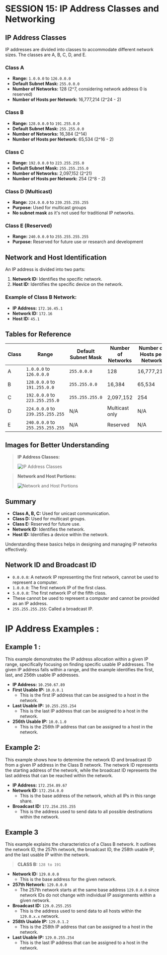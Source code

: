 # SESSION 15: IP Address Classes and Networking

## IP Address Classes

IP addresses are divided into classes to accommodate different network sizes. The classes are A, B, C, D, and E.

### Class A
- **Range:** `1.0.0.0` to `126.0.0.0`
- **Default Subnet Mask:** `255.0.0.0`
- **Number of Networks:** 128 (2^7, considering network address 0 is reserved)
- **Number of Hosts per Network:** 16,777,214 (2^24 - 2)

### Class B
- **Range:** `128.0.0.0` to `191.255.0.0`
- **Default Subnet Mask:** `255.255.0.0`
- **Number of Networks:** 16,384 (2^14)
- **Number of Hosts per Network:** 65,534 (2^16 - 2)

### Class C
- **Range:** `192.0.0.0` to `223.255.255.0`
- **Default Subnet Mask:** `255.255.255.0`
- **Number of Networks:** 2,097,152 (2^21)
- **Number of Hosts per Network:** 254 (2^8 - 2)

### Class D (Multicast)
- **Range:** `224.0.0.0` to `239.255.255.255`
- **Purpose:** Used for multicast groups
- **No subnet mask** as it's not used for traditional IP networks.

### Class E (Reserved)
- **Range:** `240.0.0.0` to `255.255.255.255`
- **Purpose:** Reserved for future use or research and development

## Network and Host Identification

An IP address is divided into two parts:
1. **Network ID:** Identifies the specific network.
2. **Host ID:** Identifies the specific device on the network.

### Example of Class B Network:
- **IP Address:** `172.16.45.1`
- **Network ID:** `172.16`
- **Host ID:** `45.1`

## Tables for Reference

| Class | Range | Default Subnet Mask | Number of Networks | Number of Hosts per Network |
|-------|-------|---------------------|--------------------|----------------------------|
| A     | `1.0.0.0` to `126.0.0.0` | `255.0.0.0` | 128 | 16,777,214 |
| B     | `128.0.0.0` to `191.255.0.0` | `255.255.0.0` | 16,384 | 65,534 |
| C     | `192.0.0.0` to `223.255.255.0` | `255.255.255.0` | 2,097,152 | 254 |
| D     | `224.0.0.0` to `239.255.255.255` | N/A | Multicast only | N/A |
| E     | `240.0.0.0` to `255.255.255.255` | N/A | Reserved | N/A |

## Images for Better Understanding

> **IP Address Classes:**
>
> ![IP Address Classes](https://raw.github.com/karthikeya03/IMAGES/JustMain/2.jpeg)

> **Network and Host Portions:**
>
> ![Network and Host Portions](https://raw.github.com/karthikeya03/IMAGES/JustMain/1.gif)

## Summary

- **Class A, B, C:** Used for unicast communication.
- **Class D:** Used for multicast groups.
- **Class E:** Reserved for future use.
- **Network ID:** Identifies the network.
- **Host ID:** Identifies a device within the network.

Understanding these basics helps in designing and managing IP networks effectively.

## Network ID and Broadcast ID

- `0.0.0.0`: A network IP representing the first network, cannot be used to represent a computer.
- `1.0.0.0`: The first network IP of the first class.
- `5.0.0.0`: The first network IP of the fifth class.
- These cannot be used to represent a computer and cannot be provided as an IP address.
- `255.255.255.255`: Called a broadcast IP.

# IP Address Examples :

## Example 1 :
This example demonstrates the IP address allocation within a given IP range, specifically focusing on finding specific usable IP addresses. The given IP address falls within a range, and the example identifies the first, last, and 256th usable IP addresses.

- **IP Address:** `10.250.67.89`
- **First Usable IP:** `10.0.0.1`
  - This is the first IP address that can be assigned to a host in the network.
- **Last Usable IP:** `10.255.255.254`
  - This is the last IP address that can be assigned to a host in the network.
- **256th Usable IP:** `10.0.1.0`
  - This is the 256th IP address that can be assigned to a host in the network.

## Example 2:
This example shows how to determine the network ID and broadcast ID from a given IP address in the Class B network. The network ID represents the starting address of the network, while the broadcast ID represents the last address that can be reached within the network.

- **IP Address:** `172.254.89.67`
- **Network ID:** `172.254.0.0`
  - This is the base address of the network, which all IPs in this range share.
- **Broadcast ID:** `172.254.255.255`
  - This is the address used to send data to all possible destinations within the network.

## Example 3
This example explains the characteristics of a Class B network. It outlines the network ID, the 257th network, the broadcast ID, the 258th usable IP, and the last usable IP within the network.

> **CLASS B:** `128 to 191`

- **Network ID:** `129.0.0.0`
  - This is the base address for the given network.
- **257th Network:** `129.0.0.0`
  - The 257th network starts at the same base address `129.0.0.0` since network IDs do not change with individual IP assignments within a given network.
- **Broadcast ID:** `129.0.255.255`
  - This is the address used to send data to all hosts within the `129.0.x.x` network.
- **258th Usable IP:** `129.0.1.2`
  - This is the 258th IP address that can be assigned to a host in the network.
- **Last Usable IP:** `129.0.255.254`
  - This is the last IP address that can be assigned to a host in the network.
